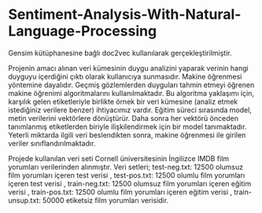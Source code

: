 # Sentiment-Analysis-With-Natural-Language-Processing
Gensim kütüphanesine bağlı doc2vec kullanılarak gerçekleştirilmiştir.

Projenin amacı alınan veri kümesinin duygu analizini yaparak verinin hangi duyguyu içerdiğini çıktı olarak kullanıcıya sunmasıdır. 
Makine öğrenmesi yöntemine dayalıdır. Geçmiş gözlemlerden duyguları tahmin etmeyi öğrenen makine öğrenimi algoritmalarını kullanılmaktadır.
Bu algoritma yaklaşımı için, karşılık gelen etiketleriyle birlikte örnek bir veri kümesine (analiz etmek istediğiniz verilere benzer) ihtiyacımız vardır.
Eğitim süreci sırasında model, metin verilerini vektörlere dönüştürür. 
Daha sonra her vektörü önceden tanımlanmış etiketlerden biriyle ilişkilendirmek için bir model tanımaktadır. 
Yeterli miktarda ilgili veri beslendikten sonra, makine öğrenmesi ile girilen veriler sınıflandırılmaktadır.

Projede kullanılan veri seti Cornell üniversitesinin İngilizce IMDB film yorumları verilerinden alınmıştır. Veri setleri;
test-neg.txt: 12500 olumsuz film yorumları içeren test verisi ,
test-pos.txt: 12500 olumlu film yorumları içeren test verisi ,
train-neg.txt: 12500 olumsuz film yorumları içeren eğitim verisi ,
train-pos.txt: 12500 olumlu film yorumları içeren eğitim verisi ,
train-unsup.txt: 50000 etiketsiz film yorumları verisidir. 
 

